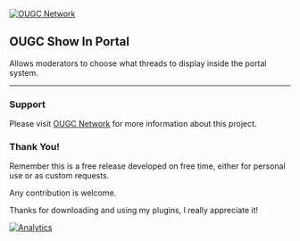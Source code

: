 [![OUGC Network](https://omargc.me/cache/images/logo.png "OUGC Network")](https://ougc.network/ "OUGC Network")

## OUGC Show In Portal
Allows moderators to choose what threads to display inside the portal system.

***

### Support
Please visit [OUGC Network](https://ougc.network/ "Visit OUGC Network") for more information about this project.

### Thank You!
Remember this is a free release developed on free time, either for personal use or as custom requests.

Any contribution is welcome.

Thanks for downloading and using my plugins, I really appreciate it!

[![Analytics](https://ga-beacon.appspot.com/UA-54127252-4/OUGC-Show-in-Portal/README?flat&useReferer)](https://github.com/igrigorik/ga-beacon)
